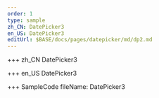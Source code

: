 ```yaml
--- 
order: 1
type: sample
zh_CN: DatePicker3
en_US: DatePicker3
editUrl: $BASE/docs/pages/datepicker/md/dp2.md
---
```


+++ zh_CN
DatePicker3

+++ en_US
DatePicker3

+++ SampleCode
fileName: DatePicker3
